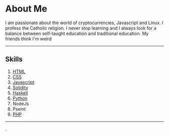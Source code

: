 # About Me
I am passionate about the world of cryptocurrencies, Javascript and Linux. I profess the Catholic religion. I never stop learning and I always look for a balance between self-taught education and traditional education. My friends think  I'm weird

------------

## Skills

1.  [ HTML](https://github.com/nicoarkano/cv " HTML")
2.  [CSS](https://github.com/nicoarkano/santaclara "CSS")
3.  [Javascript](https://github.com/nicoarkano/Javascript "Javascript")
4.  [Solidity](https://github.com/nicoarkano/smartcontract "Solidity")
5. [ Haskell](https://github.com/nicoarkano/haskell " Haskell")
6.  [Python](http://github.com/nicoarkano/blockchain "Python")
7.  NodeJs
8.  Pseint
9. [PHP](https://github.com/nicoarkano/php "PHP")

-----


.

